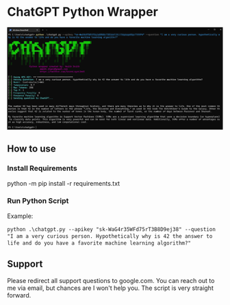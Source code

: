 # ChatGPT Python Wrapper

![alt text](https://raw.githubusercontent.com/SevenLayerJedi/chatgpt-wrapper/main/ChatGPT%20Python.png?raw=true)

## How to use
### Install Requirements
python -m pip install -r requirements.txt 

### Run Python Script
Example:
```
python .\chatgpt.py --apikey "sk-WaG4r35WFd75rT3B8D9ej38" --question "I am a very curious person. Hypothetically why is 42 the answer to life and do you have a favorite machine learning algorithm?" 
```

## Support
Please redirect all support questions to google.com. You can reach out to me via email, but chances are I won't help you. The script is very straight forward.
